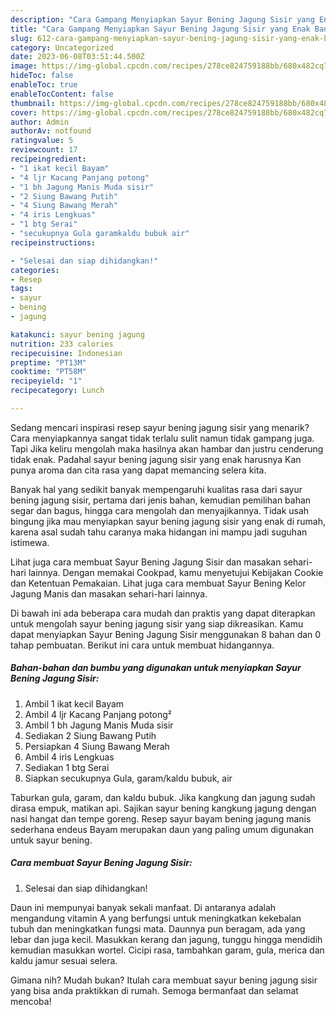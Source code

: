 ```yaml
---
description: "Cara Gampang Menyiapkan Sayur Bening Jagung Sisir yang Enak Banget"
title: "Cara Gampang Menyiapkan Sayur Bening Jagung Sisir yang Enak Banget"
slug: 612-cara-gampang-menyiapkan-sayur-bening-jagung-sisir-yang-enak-banget
category: Uncategorized
date: 2023-06-08T03:51:44.500Z
image: https://img-global.cpcdn.com/recipes/278ce824759188bb/680x482cq70/sayur-bening-jagung-sisir-foto-resep-utama.jpg
hideToc: false
enableToc: true
enableTocContent: false
thumbnail: https://img-global.cpcdn.com/recipes/278ce824759188bb/680x482cq70/sayur-bening-jagung-sisir-foto-resep-utama.jpg
cover: https://img-global.cpcdn.com/recipes/278ce824759188bb/680x482cq70/sayur-bening-jagung-sisir-foto-resep-utama.jpg
author: Admin
authorAv: notfound
ratingvalue: 5
reviewcount: 17
recipeingredient:
- "1 ikat kecil Bayam"
- "4 ljr Kacang Panjang potong"
- "1 bh Jagung Manis Muda sisir"
- "2 Siung Bawang Putih"
- "4 Siung Bawang Merah"
- "4 iris Lengkuas"
- "1 btg Serai"
- "secukupnya Gula garamkaldu bubuk air"
recipeinstructions:

- "Selesai dan siap dihidangkan!"
categories:
- Resep
tags:
- sayur
- bening
- jagung

katakunci: sayur bening jagung 
nutrition: 233 calories
recipecuisine: Indonesian
preptime: "PT13M"
cooktime: "PT58M"
recipeyield: "1"
recipecategory: Lunch

---
```



Sedang mencari inspirasi resep sayur bening jagung sisir yang menarik? Cara menyiapkannya sangat tidak terlalu sulit namun tidak gampang juga. Tapi Jika keliru mengolah maka hasilnya akan hambar dan justru cenderung tidak enak. Padahal sayur bening jagung sisir yang enak harusnya Kan punya aroma dan cita rasa yang dapat memancing selera kita.


Banyak hal yang sedikit banyak mempengaruhi kualitas rasa dari sayur bening jagung sisir, pertama dari jenis bahan, kemudian pemilihan bahan segar dan bagus, hingga cara mengolah dan menyajikannya. Tidak usah bingung jika mau menyiapkan sayur bening jagung sisir yang enak di rumah, karena asal sudah tahu caranya maka hidangan ini mampu jadi suguhan istimewa.

Lihat juga cara membuat Sayur Bening Jagung Sisir dan masakan sehari-hari lainnya. Dengan memakai Cookpad, kamu menyetujui Kebijakan Cookie dan Ketentuan Pemakaian. Lihat juga cara membuat Sayur Bening Kelor Jagung Manis dan masakan sehari-hari lainnya.


Di bawah ini ada beberapa cara mudah dan praktis yang dapat diterapkan untuk mengolah sayur bening jagung sisir yang siap dikreasikan. Kamu dapat menyiapkan Sayur Bening Jagung Sisir menggunakan 8 bahan dan 0 tahap pembuatan. Berikut ini cara untuk membuat hidangannya.

<!--inarticleads1-->

##### Bahan-bahan dan bumbu yang digunakan untuk menyiapkan Sayur Bening Jagung Sisir:

1. Ambil 1 ikat kecil Bayam
1. Ambil 4 ljr Kacang Panjang potong²
1. Ambil 1 bh Jagung Manis Muda sisir
1. Sediakan 2 Siung Bawang Putih
1. Persiapkan 4 Siung Bawang Merah
1. Ambil 4 iris Lengkuas
1. Sediakan 1 btg Serai
1. Siapkan secukupnya Gula, garam/kaldu bubuk, air


Taburkan gula, garam, dan kaldu bubuk. Jika kangkung dan jagung sudah dirasa empuk, matikan api. Sajikan sayur bening kangkung jagung dengan nasi hangat dan tempe goreng. Resep sayur bayam bening jagung manis sederhana endeus Bayam merupakan daun yang paling umum digunakan untuk sayur bening. 

<!--inarticleads2-->

##### Cara membuat Sayur Bening Jagung Sisir:


1. Selesai dan siap dihidangkan!

Daun ini mempunyai banyak sekali manfaat. Di antaranya adalah mengandung vitamin A yang berfungsi untuk meningkatkan kekebalan tubuh dan meningkatkan fungsi mata. Daunnya pun beragam, ada yang lebar dan juga kecil. Masukkan kerang dan jagung, tunggu hingga mendidih kemudian masukkan wortel. Cicipi rasa, tambahkan garam, gula, merica dan kaldu jamur sesuai selera. 

Gimana nih? Mudah bukan? Itulah cara membuat sayur bening jagung sisir yang bisa anda praktikkan di rumah. Semoga bermanfaat dan selamat mencoba!
